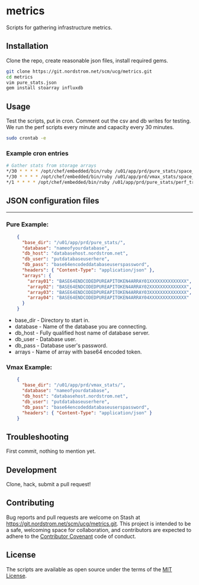 metrics
========

Scripts for gathering infrastructure metrics.

## Installation
Clone the repo, create reasonable json files, install required gems.

```sh
git clone https://git.nordstrom.net/scm/ucg/metrics.git
cd metrics
vim pure_stats.json
gem install stoarray influxdb
```

## Usage
Test the scripts, put in cron. Comment out the csv and db writes for testing.
We run the perf scripts every minute and capacity every 30 minutes.

```sh
sudo crontab -e
```

### Example cron entries

```sh
# Gather stats from storage arrays
*/30 * * * * /opt/chef/embedded/bin/ruby /u01/app/prd/pure_stats/space_tracer_pure.rb > /dev/null 2>&1
*/30 * * * * /opt/chef/embedded/bin/ruby /u01/app/prd/vmax_stats/space_tracer_vmax.rb > /dev/null 2>&1
*/1 * * * * /opt/chef/embedded/bin/ruby /u01/app/prd/pure_stats/perf_tracer_pure.rb > /dev/null 2>&1
```

## JSON configuration files
---------------------------

### Pure Example:
```json
    {
      "base_dir": "/u01/app/prd/pure_stats/",
      "database": "nameofyourdatabase",
      "db_host": "databasehost.nordstrom.net",
      "db_user": "putdatabaseuserhere",
      "db_pass": "base64encodeddatabaseuserspassword",
      "headers": { "Content-Type": "application/json" },
      "arrays": {
        "array01": "BASE64ENDCODEDPUREAPITOKEN4ARRAY01XXXXXXXXXXXXXX",
        "array02": "BASE64ENDCODEDPUREAPITOKEN4ARRAY02XXXXXXXXXXXXXX",
        "array03": "BASE64ENDCODEDPUREAPITOKEN4ARRAY03XXXXXXXXXXXXXX",
        "array04": "BASE64ENDCODEDPUREAPITOKEN4ARRAY04XXXXXXXXXXXXXX"
      }
    }
```

+ base_dir - Directory to start in.
+ database - Name of the database you are connecting.
+ db_host  - Fully qualified host name of database server.
+ db_user  - Database user.
+ db_pass  - Database user's password.
+ arrays   - Name of array with base64 encoded token.

### Vmax Example:
```json
    {
      "base_dir": "/u01/app/prd/vmax_stats/",
      "database": "nameofyourdatabase",
      "db_host": "databasehost.nordstrom.net",
      "db_user": "putdatabaseuserhere",
      "db_pass": "base64encodeddatabaseuserspassword",
      "headers": { "Content-Type": "application/json" }
    }
```

## Troubleshooting

First commit, nothing to mention yet.

## Development

Clone, hack, submit a pull request!

## Contributing

Bug reports and pull requests are welcome on Stash at https://git.nordstrom.net/scm/ucg/metrics.git. This project is intended to be a safe, welcoming space for collaboration, and contributors are expected to adhere to the [Contributor Covenant](http://contributor-covenant.org) code of conduct.

## License

The scripts are available as open source under the terms of the [MIT License](http://opensource.org/licenses/MIT).
